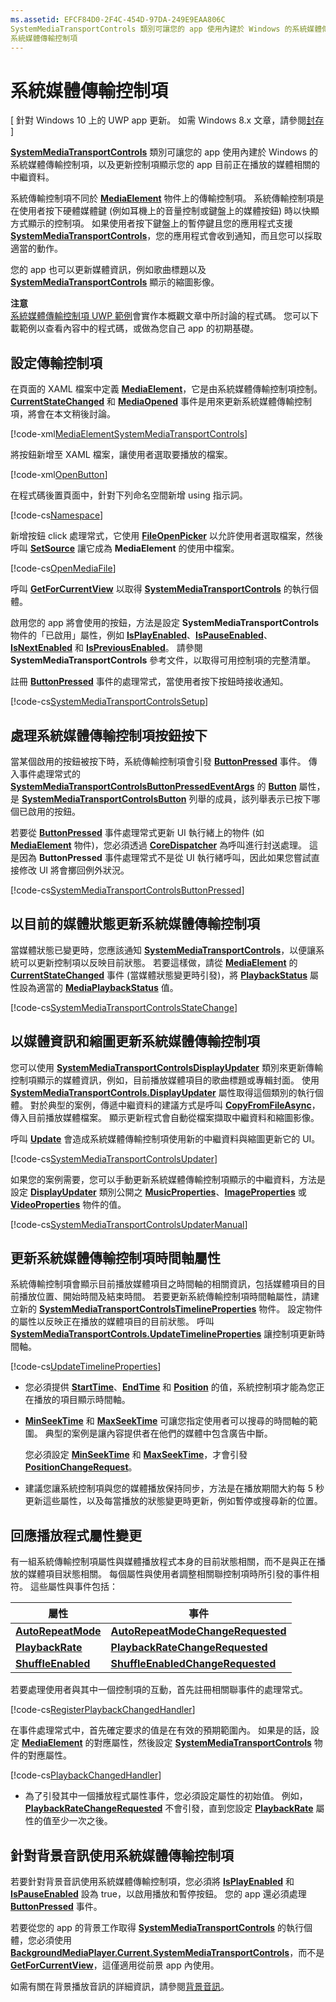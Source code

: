```yaml
---
ms.assetid: EFCF84D0-2F4C-454D-97DA-249E9EAA806C
SystemMediaTransportControls 類別可讓您的 app 使用內建於 Windows 的系統媒體傳輸控制項，以及更新控制項顯示您的 app 目前正在播放的媒體相關的中繼資料。
系統媒體傳輸控制項
---
```


# 系統媒體傳輸控制項

\[ 針對 Windows 10 上的 UWP app 更新。 如需 Windows 8.x 文章，請參閱[封存](http://go.microsoft.com/fwlink/p/?linkid=619132) \]


[
            **SystemMediaTransportControls**](https://msdn.microsoft.com/library/windows/apps/dn278677) 類別可讓您的 app 使用內建於 Windows 的系統媒體傳輸控制項，以及更新控制項顯示您的 app 目前正在播放的媒體相關的中繼資料。

系統傳輸控制項不同於 [**MediaElement**](https://msdn.microsoft.com/library/windows/apps/br242926) 物件上的傳輸控制項。 系統傳輸控制項是在使用者按下硬體媒體鍵 (例如耳機上的音量控制或鍵盤上的媒體按鈕) 時以快顯方式顯示的控制項。 如果使用者按下鍵盤上的暫停鍵且您的應用程式支援 [**SystemMediaTransportControls**](https://msdn.microsoft.com/library/windows/apps/dn278677)，您的應用程式會收到通知，而且您可以採取適當的動作。

您的 app 也可以更新媒體資訊，例如歌曲標題以及 [**SystemMediaTransportControls**](https://msdn.microsoft.com/library/windows/apps/dn278677) 顯示的縮圖影像。

**注意**  
[系統媒體傳輸控制項 UWP 範例](http://go.microsoft.com/fwlink/?LinkId=619488)會實作本概觀文章中所討論的程式碼。 您可以下載範例以查看內容中的程式碼，或做為您自己 app 的初期基礎。

## 設定傳輸控制項

在頁面的 XAML 檔案中定義 [**MediaElement**](https://msdn.microsoft.com/library/windows/apps/br242926)，它是由系統媒體傳輸控制項控制。 [
            **CurrentStateChanged**](https://msdn.microsoft.com/library/windows/apps/br227375) 和 [**MediaOpened**](https://msdn.microsoft.com/library/windows/apps/br227394) 事件是用來更新系統媒體傳輸控制項，將會在本文稍後討論。

[!code-xml[MediaElementSystemMediaTransportControls](./code/SMTCWin10/cs/MainPage.xaml#SnippetMediaElementSystemMediaTransportControls)]

將按鈕新增至 XAML 檔案，讓使用者選取要播放的檔案。

[!code-xml[OpenButton](./code/SMTCWin10/cs/MainPage.xaml#SnippetOpenButton)]

在程式碼後置頁面中，針對下列命名空間新增 using 指示詞。

[!code-cs[Namespace](./code/SMTCWin10/cs/MainPage.xaml.cs#SnippetNamespace)]

新增按鈕 click 處理常式，它使用 [**FileOpenPicker**](https://msdn.microsoft.com/library/windows/apps/br207847) 以允許使用者選取檔案，然後呼叫 [**SetSource**](https://msdn.microsoft.com/library/windows/apps/br244338) 讓它成為 **MediaElement** 的使用中檔案。

[!code-cs[OpenMediaFile](./code/SMTCWin10/cs/MainPage.xaml.cs#SnippetOpenMediaFile)]

呼叫 [**GetForCurrentView**](https://msdn.microsoft.com/library/windows/apps/dn278708) 以取得 [**SystemMediaTransportControls**](https://msdn.microsoft.com/library/windows/apps/dn278677) 的執行個體。

啟用您的 app 將會使用的按鈕，方法是設定 **SystemMediaTransportControls** 物件的「已啟用」屬性，例如 [**IsPlayEnabled**](https://msdn.microsoft.com/library/windows/apps/dn278714)、[**IsPauseEnabled**](https://msdn.microsoft.com/library/windows/apps/dn278713)、[**IsNextEnabled**](https://msdn.microsoft.com/library/windows/apps/dn278712) 和 [**IsPreviousEnabled**](https://msdn.microsoft.com/library/windows/apps/dn278715)。 請參閱 **SystemMediaTransportControls** 參考文件，以取得可用控制項的完整清單。

註冊 [**ButtonPressed**](https://msdn.microsoft.com/library/windows/apps/dn278706) 事件的處理常式，當使用者按下按鈕時接收通知。

[!code-cs[SystemMediaTransportControlsSetup](./code/SMTCWin10/cs/MainPage.xaml.cs#SnippetSystemMediaTransportControlsSetup)]

## 處理系統媒體傳輸控制項按鈕按下

當某個啟用的按鈕被按下時，系統傳輸控制項會引發 [**ButtonPressed**](https://msdn.microsoft.com/library/windows/apps/dn278706) 事件。 傳入事件處理常式的 [**SystemMediaTransportControlsButtonPressedEventArgs**](https://msdn.microsoft.com/library/windows/apps/dn278683) 的 [**Button**](https://msdn.microsoft.com/library/windows/apps/dn278685) 屬性，是 [**SystemMediaTransportControlsButton**](https://msdn.microsoft.com/library/windows/apps/dn278681) 列舉的成員，該列舉表示已按下哪個已啟用的按鈕。

若要從 [**ButtonPressed**](https://msdn.microsoft.com/library/windows/apps/dn278706) 事件處理常式更新 UI 執行緒上的物件 (如 [**MediaElement**](https://msdn.microsoft.com/library/windows/apps/br242926) 物件)，您必須透過 [**CoreDispatcher**](https://msdn.microsoft.com/library/windows/apps/br208211) 為呼叫進行封送處理。 這是因為 **ButtonPressed** 事件處理常式不是從 UI 執行緒呼叫，因此如果您嘗試直接修改 UI 將會擲回例外狀況。

[!code-cs[SystemMediaTransportControlsButtonPressed](./code/SMTCWin10/cs/MainPage.xaml.cs#SnippetSystemMediaTransportControlsButtonPressed)]

## 以目前的媒體狀態更新系統媒體傳輸控制項

當媒體狀態已變更時，您應該通知 [**SystemMediaTransportControls**](https://msdn.microsoft.com/library/windows/apps/dn278677)，以便讓系統可以更新控制項以反映目前狀態。 若要這樣做，請從 [**MediaElement**](https://msdn.microsoft.com/library/windows/apps/br242926) 的 [**CurrentStateChanged**](https://msdn.microsoft.com/library/windows/apps/br227375) 事件 (當媒體狀態變更時引發)，將 [**PlaybackStatus**](https://msdn.microsoft.com/library/windows/apps/dn278719) 屬性設為適當的 [**MediaPlaybackStatus**](https://msdn.microsoft.com/library/windows/apps/dn278665) 值。

[!code-cs[SystemMediaTransportControlsStateChange](./code/SMTCWin10/cs/MainPage.xaml.cs#SnippetSystemMediaTransportControlsStateChange)]

## 以媒體資訊和縮圖更新系統媒體傳輸控制項

您可以使用 [**SystemMediaTransportControlsDisplayUpdater**](https://msdn.microsoft.com/library/windows/apps/dn278686) 類別來更新傳輸控制項顯示的媒體資訊，例如，目前播放媒體項目的歌曲標題或專輯封面。 使用 [**SystemMediaTransportControls.DisplayUpdater**](https://msdn.microsoft.com/library/windows/apps/dn278707) 屬性取得這個類別的執行個體。 對於典型的案例，傳遞中繼資料的建議方式是呼叫 [**CopyFromFileAsync**](https://msdn.microsoft.com/library/windows/apps/dn278694)，傳入目前播放媒體檔案。 顯示更新程式會自動從檔案擷取中繼資料和縮圖影像。

呼叫 [**Update**](https://msdn.microsoft.com/library/windows/apps/dn278701) 會造成系統媒體傳輸控制項使用新的中繼資料與縮圖更新它的 UI。

[!code-cs[SystemMediaTransportControlsUpdater](./code/SMTCWin10/cs/MainPage.xaml.cs#SnippetSystemMediaTransportControlsUpdater)]

如果您的案例需要，您可以手動更新系統媒體傳輸控制項顯示的中繼資料，方法是設定 [**DisplayUpdater**](https://msdn.microsoft.com/library/windows/apps/dn278707) 類別公開之 [**MusicProperties**](https://msdn.microsoft.com/library/windows/apps/dn278696)、[**ImageProperties**](https://msdn.microsoft.com/library/windows/apps/dn278695) 或 [**VideoProperties**](https://msdn.microsoft.com/library/windows/apps/dn278702) 物件的值。

[!code-cs[SystemMediaTransportControlsUpdaterManual](./code/SMTCWin10/cs/MainPage.xaml.cs#SystemMediaTransportControlsUpdaterManual)]

## 更新系統媒體傳輸控制項時間軸屬性

系統傳輸控制項會顯示目前播放媒體項目之時間軸的相關資訊，包括媒體項目的目前播放位置、開始時間及結束時間。 若要更新系統傳輸控制項時間軸屬性，請建立新的 [**SystemMediaTransportControlsTimelineProperties**](https://msdn.microsoft.com/library/windows/apps/mt218746) 物件。 設定物件的屬性以反映正在播放的媒體項目的目前狀態。 呼叫 [**SystemMediaTransportControls.UpdateTimelineProperties**](https://msdn.microsoft.com/library/windows/apps/mt218760) 讓控制項更新時間軸。

[!code-cs[UpdateTimelineProperties](./code/SMTCWin10/cs/MainPage.xaml.cs#SnippetUpdateTimelineProperties)]

-   您必須提供 [**StartTime**](https://msdn.microsoft.com/library/windows/apps/mt218751)、[**EndTime**](https://msdn.microsoft.com/library/windows/apps/mt218747) 和 [**Position**](https://msdn.microsoft.com/library/windows/apps/mt218755) 的值，系統控制項才能為您正在播放的項目顯示時間軸。

-   [
            **MinSeekTime**](https://msdn.microsoft.com/library/windows/apps/mt218749) 和 [**MaxSeekTime**](https://msdn.microsoft.com/library/windows/apps/mt218748) 可讓您指定使用者可以搜尋的時間軸的範圍。 典型的案例是讓內容提供者在他們的媒體中包含廣告中斷。

    您必須設定 [**MinSeekTime**](https://msdn.microsoft.com/library/windows/apps/mt218749) 和 [**MaxSeekTime**](https://msdn.microsoft.com/library/windows/apps/mt218748)，才會引發 [**PositionChangeRequest**](https://msdn.microsoft.com/library/windows/apps/mt218755)。

-   建議您讓系統控制項與您的媒體播放保持同步，方法是在播放期間大約每 5 秒更新這些屬性，以及每當播放的狀態變更時更新，例如暫停或搜尋新的位置。

## 回應播放程式屬性變更

有一組系統傳輸控制項屬性與媒體播放程式本身的目前狀態相關，而不是與正在播放的媒體項目狀態相關。 每個屬性與使用者調整相關聯控制項時所引發的事件相符。 這些屬性與事件包括：

| 屬性                                                                  | 事件                                                                                                   |
|---------------------------------------------------------------------------|---------------------------------------------------------------------------------------------------------|
| [**AutoRepeatMode**](https://msdn.microsoft.com/library/windows/apps/mt218753) | [**AutoRepeatModeChangeRequested**](https://msdn.microsoft.com/library/windows/apps/mt218754) |
| [**PlaybackRate**](https://msdn.microsoft.com/library/windows/apps/mt218756)     | [**PlaybackRateChangeRequested**](https://msdn.microsoft.com/library/windows/apps/mt218757)     |
| [**ShuffleEnabled**](https://msdn.microsoft.com/library/windows/apps/mt218758) | [**ShuffleEnabledChangeRequested**](https://msdn.microsoft.com/library/windows/apps/mt218759) |

 
若要處理使用者與其中一個控制項的互動，首先註冊相關聯事件的處理常式。

[!code-cs[RegisterPlaybackChangedHandler](./code/SMTCWin10/cs/MainPage.xaml.cs#SnippetRegisterPlaybackChangedHandler)]

在事件處理常式中，首先確定要求的值是在有效的預期範圍內。 如果是的話，設定 [**MediaElement**](https://msdn.microsoft.com/library/windows/apps/br242926) 的對應屬性，然後設定 [**SystemMediaTransportControls**](https://msdn.microsoft.com/library/windows/apps/dn278677) 物件的對應屬性。

[!code-cs[PlaybackChangedHandler](./code/SMTCWin10/cs/MainPage.xaml.cs#SnippetPlaybackChangedHandler)]

-   為了引發其中一個播放程式屬性事件，您必須設定屬性的初始值。 例如，[**PlaybackRateChangeRequested**](https://msdn.microsoft.com/library/windows/apps/mt218757) 不會引發，直到您設定 [**PlaybackRate**](https://msdn.microsoft.com/library/windows/apps/mt218756) 屬性的值至少一次之後。

## 針對背景音訊使用系統媒體傳輸控制項

若要針對背景音訊使用系統媒體傳輸控制項，您必須將 [**IsPlayEnabled**](https://msdn.microsoft.com/library/windows/apps/dn278714) 和 [**IsPauseEnabled**](https://msdn.microsoft.com/library/windows/apps/dn278713) 設為 true，以啟用播放和暫停按鈕。 您的 app 還必須處理 [**ButtonPressed**](https://msdn.microsoft.com/library/windows/apps/dn278706) 事件。

若要從您的 app 的背景工作取得 [**SystemMediaTransportControls**](https://msdn.microsoft.com/library/windows/apps/dn278677) 的執行個體，您必須使用 [**BackgroundMediaPlayer.Current.SystemMediaTransportControls**](https://msdn.microsoft.com/library/windows/apps/dn926635)，而不是 [**GetForCurrentView**](https://msdn.microsoft.com/library/windows/apps/dn278708)，這僅適用從前景 app 內使用。

如需有關在背景播放音訊的詳細資訊，請參閱[背景音訊](background-audio.md)。

 

 






<!--HONumber=Mar16_HO1-->


